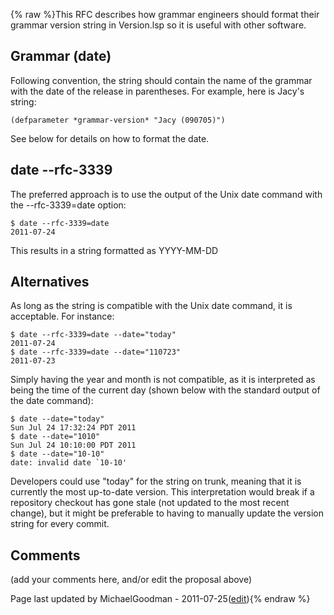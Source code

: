 {% raw %}This RFC describes how grammar engineers should format their grammar
version string in Version.lsp so it is useful with other software.

## Grammar (date)

Following convention, the string should contain the name of the grammar
with the date of the release in parentheses. For example, here is Jacy's
string:

    (defparameter *grammar-version* "Jacy (090705)")

See below for details on how to format the date.

## date --rfc-3339

The preferred approach is to use the output of the Unix date command
with the --rfc-3339=date option:

    $ date --rfc-3339=date
    2011-07-24

This results in a string formatted as YYYY-MM-DD

## Alternatives

As long as the string is compatible with the Unix date command, it is
acceptable. For instance:

    $ date --rfc-3339=date --date="today"
    2011-07-24
    $ date --rfc-3339=date --date="110723"
    2011-07-23

Simply having the year and month is not compatible, as it is interpreted
as being the time of the current day (shown below with the standard
output of the date command):

    $ date --date="today"
    Sun Jul 24 17:32:24 PDT 2011
    $ date --date="1010"
    Sun Jul 24 10:10:00 PDT 2011
    $ date --date="10-10"
    date: invalid date `10-10'

Developers could use "today" for the string on trunk, meaning that it is
currently the most up-to-date version. This interpretation would break
if a repository checkout has gone stale (not updated to the most recent
change), but it might be preferable to having to manually update the
version string for every commit.

## Comments

(add your comments here, and/or edit the proposal above)

Page last updated by MichaelGoodman - 2011-07-25([edit](https://github.com/delph-in/docs/wiki/GrammarVersionRfc/_edit)){% endraw %}